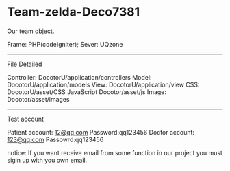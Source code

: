 # Team-zelda-Deco7381
Our team object.

Frame: PHP(codeIgniter);
Sever: UQzone

-------------------------------------------
File Detailed

Controller: DocotorU/application/controllers
Model:      DocotorU/application/models
View:       DocotorU/application/view
CSS:        DocotorU/asset/CSS
JavaScript  Docotor/asset/js
Image:      Docotor/asset/images

-------------------------------------------
Test account

Patient account: 12@qq.com   Password:qq123456
Doctor  account: 123@qq.com  Passowrd:qq123456

notice: If you want receive email from some function in our project
you must sigin up with you own email.
